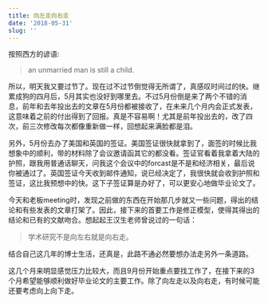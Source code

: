 ```yaml
---
title: 向左走向右走
date: '2018-05-31'
slug: ''
---
```


按照西方的谚语:

> an unmarried man is still a child.

所以，明天我又要过节了。现在过不过节倒觉得无所谓了，真感叹时间过的快。继累成狗的四月后，5月其实也没好到哪里去。不过5月份倒是来了两个不错的消息，前年和去年投出去的文章在5月份都被接收了，在未来几个月内会正式发表，这意味着之前的付出得到了回报。真是不容易啊！尤其是前年投出去的，改了四次，前三次修改每次都像重新做一样，回想起来满脸都是泪。

另外，5月份去办了美国和英国的签证。美国签证很快就拿到了，面签的时候比我想象中的顺利，带的材料除了会议邀请函其它的都没看。签证官看着我拿着大陆的护照，跟我用普通话聊天，问我这个会议中的forcast是不是和经济相关，最后说你被通过了。英国签证今天收到邮件通知，说已经决定了，我很快就会收到护照和签证，这比我预想中的快。这下子签证算是办好了，可以更安心地做毕业论文了。

今天和老板meeting时，发现之前做的东西在开始那几步就又一些问题，得出的结论和有些发表的文章打架了。因此，接下来的首要工作是修正模型，使得其得出的结论和已有的文献吻合。想起起王汉生老师曾说过的一句话：

> 学术研究不是向左右就是向右走。

结合自己这几年的博士生活，还真是，此路不通必然要想办法走另外一条道路。

这几个月来明显感觉压力比较大，而且9月份开始重点要找工作了，在接下来的3个月希望能够顺利做好毕业论文的主要工作。除了向左走以及向右走，有时候可能还要考虑向上向下走。





